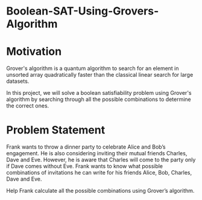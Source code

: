 # Boolean-SAT-Using-Grovers-Algorithm

# Motivation
Grover's algorithm is a quantum algorithm to search for an element in unsorted array quadratically faster than the classical linear search for large datasets.

In this project, we will solve a boolean satisfiability problem using Grover's algorithm by searching through all the possible combinations to determine the correct ones.

# Problem Statement
Frank wants to throw a dinner party to celebrate Alice and Bob’s engagement. He is also considering inviting their mutual friends Charles, Dave and Eve. However, he is aware that Charles will come to the party only if Dave comes without Eve. Frank wants to know what possible combinations of invitations he can write for his friends Alice, Bob, Charles, Dave and Eve.

Help Frank calculate all the possible combinations using Grover’s algorithm.
